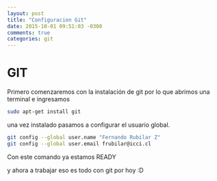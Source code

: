 ```yaml
---
layout: post
title: "Configuracion Git"
date: 2015-10-01 09:51:03 -0300
comments: true
categories: git
---
```

# GIT 

Primero comenzaremos con la instalación de git por lo que abrimos una terminal e ingresamos

```bash
sudo apt-get install git
```

una vez instalado pasamos a configurar el usuario global.

```bash
git config --global user.name "Fernando Rubilar Z"
git config --global user.email frubilar@icci.cl
```

Con este comando ya estamos READY


y ahora a trabajar eso es todo con git por hoy :D

